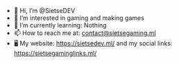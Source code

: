 - 👋 Hi, I’m @SietseDEV
- 👀 I’m interested in gaming and making games
- 🌱 I’m currently learning: Nothing
- 📫 How to reach me at: contact@sietsegaming.ml
- 🖥️ My website: https://sietsedev.ml/ and my social links: https://sietsegaminglinks.ml/
